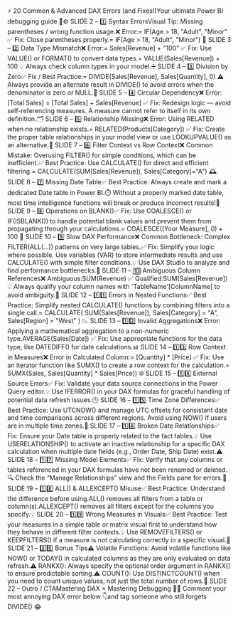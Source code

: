 ⚡ 20 Common & Advanced DAX Errors (and Fixes!)Your ultimate Power BI debugging guide 🚀⚙️ SLIDE 2 – 1️⃣ Syntax ErrorsVisual Tip: Missing parentheses / wrong function usage.❌ Error:= IF(Age > 18, "Adult", "Minor"
✅ Fix: Close parentheses properly.= IF(Age > 18, "Adult", "Minor")
🧮 SLIDE 3 – 2️⃣ Data Type Mismatch❌ Error:= Sales[Revenue] + "100"
✅ Fix: Use VALUE() or FORMAT() to convert data types.= VALUE(Sales[Revenue]) + 100
💡 Always check column types in your model.➗ SLIDE 4 – 3️⃣ Division by Zero✅ Fix / Best Practice:= DIVIDE(Sales[Revenue], Sales[Quantity], 0)
⚠️ Always provide an alternate result in DIVIDE() to avoid errors when the denominator is zero or NULL.🔄 SLIDE 5 – 4️⃣ Circular Dependency❌ Error:[Total Sales] = [Total Sales] + Sales[Revenue]
✅ Fix: Redesign logic — avoid self-referencing measures. A measure cannot refer to itself in its own definition.🗂️ SLIDE 6 – 5️⃣ Relationship Missing❌ Error: Using RELATED when no relationship exists.= RELATED(Products[Category])
✅ Fix: Create the proper table relationships in your model view or use LOOKUPVALUE() as an alternative.🧩 SLIDE 7 – 6️⃣ Filter Context vs Row Context❌ Common Mistake: Overusing FILTER() for simple conditions, which can be inefficient.✅ Best Practice: Use CALCULATE() for direct and efficient filtering.= CALCULATE(SUM(Sales[Revenue]), Sales[Category]="A")
🕰️ SLIDE 8 – 7️⃣ Missing Date Table✅ Best Practice: Always create and mark a dedicated Date table in Power BI.⏱️ Without a properly marked date table, most time intelligence functions will break or produce incorrect results!🧱 SLIDE 9 – 8️⃣ Operations on BLANK()✅ Fix: Use COALESCE() or IF(ISBLANK()) to handle potential blank values and prevent them from propagating through your calculations.= COALESCE([Your Measure], 0) + 100 
🚀 SLIDE 10 – 9️⃣ Slow DAX Performance❌ Common Bottleneck: Complex FILTER(ALL(...)) patterns on very large tables.✅ Fix: Simplify your logic where possible. Use variables (VAR) to store intermediate results and use CALCULATE() with simple filter conditions.💡 Use DAX Studio to analyze and find performance bottlenecks.🔗 SLIDE 11 – 🔟 Ambiguous Column References❌ Ambiguous:SUM(Revenue)
✅ Qualified:SUM(Sales[Revenue])
💡 Always qualify your column names with 'TableName'[ColumnName] to avoid ambiguity.🧪 SLIDE 12 – 1️⃣1️⃣ Errors in Nested Functions✅ Best Practice: Simplify nested CALCULATE() functions by combining filters into a single call.= CALCULATE(
    SUM(Sales[Revenue]), 
    Sales[Category] = "A", 
    Sales[Region] = "West"
)
📉 SLIDE 13 – 1️⃣2️⃣ Invalid Aggregations❌ Error: Applying a mathematical aggregation to a non-numeric type.AVERAGE(Sales[Date])
✅ Fix: Use appropriate functions for the data type, like DATEDIFF() for date calculations.📊 SLIDE 14 – 1️⃣3️⃣ Row Context in Measures❌ Error in Calculated Column:= [Quantity] * [Price]
✅ Fix: Use an iterator function like SUMX() to create a row context for the calculation.= SUMX(Sales, Sales[Quantity] * Sales[Price])
🌐 SLIDE 15 – 1️⃣4️⃣ External Source Errors✅ Fix: Validate your data source connections in the Power Query editor.💡 Use IFERROR() in your DAX formulas for graceful handling of potential data refresh issues.🕒 SLIDE 16 – 1️⃣5️⃣ Time Zone Differences✅ Best Practice: Use UTCNOW() and manage UTC offsets for consistent date and time comparisons across different regions. Avoid using NOW() if users are in multiple time zones.🔄 SLIDE 17 – 1️⃣6️⃣ Broken Date Relationships✅ Fix: Ensure your Date table is properly related to the fact tables.💡 Use USERELATIONSHIP() to activate an inactive relationship for a specific DAX calculation when multiple date fields (e.g., Order Date, Ship Date) exist.⚠️ SLIDE 18 – 1️⃣7️⃣ Missing Model Elements✅ Fix: Verify that any columns or tables referenced in your DAX formulas have not been renamed or deleted.🔍 Check the “Manage Relationships” view and the Fields pane for errors.🧠 SLIDE 19 – 1️⃣8️⃣ ALL() & ALLEXCEPT() Misuse✅ Best Practice: Understand the difference before using.ALL() removes all filters from a table or column(s).ALLEXCEPT() removes all filters except for the columns you specify.💡 SLIDE 20 – 1️⃣9️⃣ Wrong Measures in Visuals✅ Best Practice: Test your measures in a simple table or matrix visual first to understand how they behave in different filter contexts.💡 Use REMOVEFILTERS() or KEEPFILTERS() if a measure is not calculating correctly in a specific visual.🧾 SLIDE 21 – 2️⃣0️⃣ Bonus Tips⚠️ Volatile Functions: Avoid volatile functions like NOW() or TODAY() in calculated columns as they are only evaluated on data refresh.⚠️ RANKX(): Always specify the optional order argument in RANKX() to ensure predictable sorting.⚠️ COUNT(): Use DISTINCTCOUNT() when you need to count unique values, not just the total number of rows.🚀 SLIDE 22 – Outro / CTAMastering DAX = Mastering Debugging 🧠💬 Comment your most annoying DAX error below 👇and tag someone who still forgets DIVIDE() 😂
